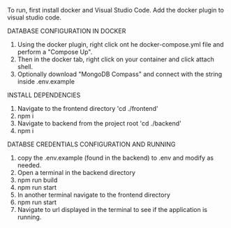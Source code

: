 To run, first install docker and Visual Studio Code.
Add the docker plugin to visual studio code. 

DATABASE CONFIGURATION IN DOCKER
1. Using the docker plugin, right click ont he docker-compose.yml file and perform a "Compose Up".
2. Then in the docker tab, right click on your container and click attach shell. 
3. Optionally download "MongoDB Compass" and connect with the string inside .env.example

INSTALL DEPENDENCIES
1. Navigate to the frontend directory 'cd ./frontend'
2. npm i
3. Navigate to backend from the project root 'cd ./backend'
4. npm i

DATABSE CREDENTIALS CONFIGURATION AND RUNNING
1.  copy the .env.example (found in the backend) to .env and modify as needed.
2.  Open a terminal in the backend directory
3.  npm run build
4.  npm run start
5.  In another terminal navigate to the frontend directory 
6.  npm run start
7.  Navigate to url displayed in the terminal to see if the application is running. 